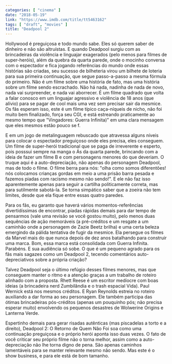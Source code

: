 ```yaml
---
categories: [ "cinema" ]
date: "2018-05-19"
link: "https://www.imdb.com/title/tt5463162"
tags: [ "draft", "movies" ]
title: "Deadpool 2"
---
```

Hollywood é preguiçosa e todo mundo sabe. Eles só querem saber de dinheiro e não são altruístas. E quando Deadpool surgiu com as brincadeiras da violência e linguajar exagerados (pelo menos para filmes de super-heróis), além da quebra da quarta parede, onde o mocinho conversa com o espectador e fica jogando referências do mundo onde essas histórias são criadas, seu sucesso de bilheteria virou um bilhete de loteria para sua primeira continuação, que segue passo-a-passo a mesma fórmula do primeiro. Não é um filme sobre uma história de fato, mas uma história sobre um filme sendo escrachado. Não há nada, nadinha de nada de novo, nada vai surpreender, e nada vai aborrecer. É um filme quadrado que volta a falar conosco em um linguajar agressivo e violência de 18 anos (que alívio) para se pagar de cool mais uma vez sem precisar sair da mesmice. Os fãs esperam isso, este é um filme típico caça-níqueis de nicho, não foi muito bem finalizado, força seu CGI, e está estreando praticamente ao mesmo tempo que "Vingadores: Guerra Infinita)" em uma clara mensagem que eles mesmos estão pouco se f.

E em um jogo de metalinguagem rebuscado que atravessa alguns níveis para colocar o espectador preguiçoso onde eles precisa, eles conseguem. Um filme de super-herói tradicional que se paga de irreverente e esperto, pois posssui sempre na manga o Ás da quarta parede, brincando com a ideia de fazer um filme B e com personagens menores do que deveriam. O truque aqui é a auto-depreciação, não apenas do personagem Deadpool, mas de todo o filme. O filme berra para nós: "olha como somos diferentões! nós colocamos crianças gordas em meio a uma prisão barra pesada e fazemos piadas com racismo mesmo não sendo!". E ele não faz isso aparentemente apenas para seguir a cartilha politicamente correta, mas para sutilmente sabotá-la. Se torna simpático saber que a zoeira não tem limites, desde que ela fique entre essas quatro paredes.

Para os fãs, eu garanto que haverá vários momentos-referências divertidíssimas de encontrar, piadas rápidas demais para dar tempo de pensarmos (vale uma revisão se você gostou muito), pelo menos duas sequências de ação memoráveis (a pré-créditos e um resgate a um caminhão onde a personagem de Zazie Beetz brilha) e uma certa beleza emergindo da pálida tentativa de fugir da mesmice. Ela persegue os filmes da Marvel mais do que nunca depois de dez anos batalhando para construir uma marca. Bom, essa marca está consolidada com Guerra Infinita. Parabéns. E sua audiência só sobe. O que é um pequeno agrado para os fãs mais sagazes como um Deadpool 2, tecendo comentários auto-depreciativos sobre a própria criação?

Talvez Deadpool seja o último refúgio desses filmes menores, mas que conseguem manter o ritmo e a atenção graças a um trabalho de roteiro alinhado com a proposta. Rhett Reese é um escritor medíocre com boas ideias (a brincadeira nerd Zumbilândia e o trash espacial Vida). Paul Wernick está nos mesmos créditos. E Ryan Reynolds estreia no roteiro auxiliando a dar forma ao seu personagem. Ele também participa das ótimas brincadeiras pós-créditos (apenas um pouquinho pós; não precisa esperar muito) envolvendo os pequenos desastres de Wolwerine Origins e Lanterna Verde.

Espertinho demais para gerar risadas autênticas (mas piscadelas a torto e a direito), Deadpool 2: O Retorno de Quem Não Foi soa como uma continuação preguiçosa e o próprio herói aponta isso duas vezes. O fato de você criticar seu próprio filme não o torna melhor, assim como a auto-depreciação não lhe torna digno de pena. São apenas caminhos lamentáveis para se manter relevante mesmo não sendo. Mas este é o show business, e para ele está de bom tamanho.
